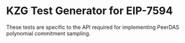 # KZG Test Generator for EIP-7594

These tests are specific to the API required for implementing PeerDAS polynomial commitment sampling.